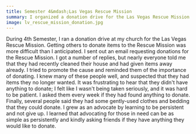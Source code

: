 ```yaml
---
title: Semester 4&mdash;Las Vegas Rescue Mission
summary: I organized a donation drive for the Las Vegas Rescue Mission.
image: lv_rescue_mission_donation.jpg
---
```

During 4th Semester, I ran a donation drive at my church for the Las Vegas
Rescue Mission. Getting others to donate items to the Rescue Mission was more
difficult than I anticipated. I sent out an email requesting donations for the
Rescue Mission. I got a number of replies, but nearly everyone told me that they
had recently cleaned their house and had given items away already. I tried to
promote the cause and reminded them of the importance of donating. I knew many
of these people well, and suspected that they had items they no longer wanted.
It was frustrating to hear that they didn't have anything to donate; I felt like
I wasn't being taken seriously, and it was hard to be patient. I asked them
every week if they had found anything to donate. Finally, several people said
they had some gently-used clothes and bedding that they could donate. I grew as
an advocate by learning to be persistent and not give up. I learned that
advocating for those in need can be as simple as persistently and kindly asking
friends if they have anything they would like to donate.

